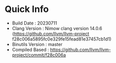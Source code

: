 # Quick Info
* Build Date : 20230711
* Clang Version : Nimow clang version 14.0.6 (https://github.com/llvm/llvm-project f28c006a5895fc0e329fe15fead81e37457cb1d1)
* Binutils Version : master
* Compiled Based : https://github.com/llvm/llvm-project/commit/f28c006a

